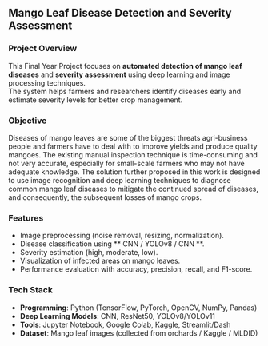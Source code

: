 ## Mango Leaf Disease Detection and Severity Assessment

### Project Overview
This Final Year Project focuses on **automated detection of mango leaf diseases** and **severity assessment** using deep learning and image processing techniques.  
The system helps farmers and researchers identify diseases early and estimate severity levels for better crop management.

### Objective
Diseases of mango leaves are some of the biggest threats agri-business people and farmers have to deal with to improve yields and produce quality mangoes. The existing manual inspection 
technique is time-consuming and not very accurate, especially for small-scale farmers who may not have adequate knowledge. The solution further proposed in this work is designed to use image 
recognition and deep learning techniques to diagnose common mango leaf diseases to mitigate the continued spread of diseases, and consequently, the subsequent losses of mango crops.

### Features
- Image preprocessing (noise removal, resizing, normalization).  
- Disease classification using ** CNN / YOLOv8 / CNN **.  
- Severity estimation (high, moderate, low).  
- Visualization of infected areas on mango leaves.  
- Performance evaluation with accuracy, precision, recall, and F1-score.

### Tech Stack
- **Programming**: Python (TensorFlow, PyTorch, OpenCV, NumPy, Pandas)  
- **Deep Learning Models**: CNN, ResNet50, YOLOv8/YOLOv11  
- **Tools**: Jupyter Notebook, Google Colab, Kaggle, Streamlit/Dash  
- **Dataset**: Mango leaf images (collected from orchards / Kaggle / MLDID)
